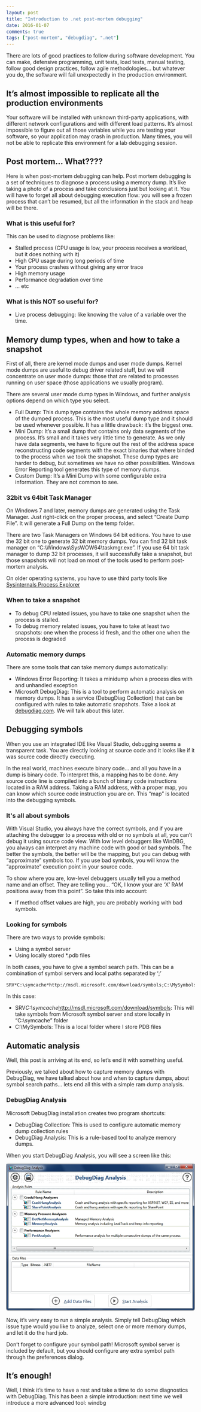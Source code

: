 ```yaml
---
layout: post
title: "Introduction to .net post-mortem debugging"
date: 2016-01-07
comments: true
tags: ["post-mortem", "debugdiag", ".net"]
---
```


There are lots of good practices to follow during software development. You can make, defensive programming, unit tests, load tests, manual testing, follow good design practices, follow agile methodologies… but whatever you do, the software will fail unexpectedly in the production environment.

<!-- More -->

## It’s almost impossible to replicate all the production environments

Your software will be installed with unknown third-party applications, with different network configurations and with different load patterns. It’s almost impossible to figure out all those variables while you are testing your software, so your application may crash in production. Many times, you will not be able to replicate this environment for a lab debugging session.

## Post mortem... What????

Here is when post-mortem debugging can help. Post mortem debugging is a set of techniques to diagnose a process using a memory dump. It’s like taking a photo of a process and take conclusions just but looking at it. You will have to forget all about debugging execution flow: you will see a frozen process that can’t be resumed, but all the information in the stack and heap will be there.

### What is this useful for?

This can be used to diagnose problems like:

- Stalled process (CPU usage is low, your process receives a workload, but it does nothing with it)
- High CPU usage during long periods of time
- Your process crashes without giving any error trace
- High memory usage
- Performance degradation over time
- … etc


### What is this NOT so useful for?

- Live process debugging: like knowing the value of a variable over the time.

## Memory dump types, when and how to take a snapshot
First of all, there are kernel mode dumps and user mode dumps. Kernel mode dumps are useful to debug driver related stuff, but we will concentrate on user mode dumps: those that are related to processes running on user space (those applications we usually program).

There are several user mode dump types in Windows, and further analysis options depend on which type you select.

- Full Dump: This dump type contains the whole memory address space of the dumped process. This is the most useful dump type and it should be used whenever possible. It has a little drawback: it’s the biggest one.
- Mini Dump: It’s a small dump that contains only data segments of the process. It’s small and it takes very little time to generate. As we only have data segments, we have to figure out the rest of the address space reconstructing code segments with the exact binaries that where binded to the process when we took the snapshot. These dump types are harder to debug, but sometimes we have no other possibilities. Windows Error Reporting tool generates this type of memory dumps.
- Custom Dump: It’s a Mini Dump with some configurable extra information. They are not common to see.

### 32bit vs 64bit Task Manager
On Windows 7 and later, memory dumps are generated using the Task Manager. Just right-click on the proper process, and select “Create Dump File”. It will generate a Full Dump on the temp folder.

There are two Task Managers on Windows 64 bit editions. You have to use the 32 bit one to generate 32 bit memory dumps. You can find 32 bit task manager on “C:\Windows\SysWOW64\taskmgr.exe”. If you use 64 bit task manager to dump 32 bit processes, it will successfully take a snapshot, but those snapshots will not load on most of the tools used to perform post-mortem analysis.

On older operating systems, you have to use third party tools like [Sysinternals Process Explorer](https://technet.microsoft.com/en-us/sysinternals/processexplorer.aspx)

### When to take a snapshot
- To debug CPU related issues, you have to take one snapshot when the process is stalled.
- To debug memory related issues, you have to take at least two snapshots: one when the process id fresh, and the other one when the process is degraded


### Automatic memory dumps
There are some tools that can take memory dumps automatically:

- Windows Error Reporting: It takes a minidump when a process dies with and unhandled exception
- Microsoft DebugDiag: This is a tool to perform automatic analysis on memory dumps. It has a service (DebugDiag Collection) that can be configured with rules to take automatic snapshots. Take a look at  [debugdiag.com](http://debugdiag.com). We will talk about this later.

## Debugging symbols
When you use an integrated IDE like Visual Studio, debugging seems a transparent task. You are directly looking at source code and it looks like if it was source code directly executing.

In the real world, machines execute binary code… and all you have in a dump is binary code. To interpret this, a mapping has to be done. Any source code line is compiled into a bunch of binary code instructions located in a RAM address. Taking a RAM address, with a proper map, you can know which source code instruction you are on. This “map” is located into the debugging symbols.

### It's all about symbols
With Visual Studio, you always have the correct symbols, and if you are attaching the debugger to a process with old or no symbols at all, you can’t debug it using source code view. With low level debuggers like WinDBG, you always can interpret any machine code with good or bad symbols. The better the symbols, the better will be the mapping, but you can debug with “approximate” symbols too. If you use bad symbols, you will know the “approximate” execution point in your source code.

To show where you are, low-level debuggers usually tell you a method name and an offset. They are telling you… “OK, I know your are ‘X’ RAM positions away from this point”. So take this into account:

- If method offset values are high, you are probably working with bad symbols.


### Looking for symbols

There are two ways to provide symbols:

- Using a symbol server
- Using locally stored *.pdb files

In both cases, you have to give a symbol search path. This can be a combination of symbol servers and local paths separated by ‘;’

```
SRV*C:\symcache*http://msdl.microsoft.com/download/symbols;C:\MySymbols
```

In this case:

- SRV*C:\symcache*http://msdl.microsoft.com/download/symbols: This will take symbols from Microsoft symbol server and store locally in “C:\symcache” folder
- C:\MySymbols: This is a local folder where I store PDB files


## Automatic analysis
Well, this post is arriving at its end, so let’s end it with something useful.

Previously, we talked about how to capture memory dumps with DebugDiag, we have talked about how and when to capture dumps, about symbol search paths… lets end all this with a simple ram dump analysis.

### DebugDiag Analysis

Microsoft DebugDiag installation creates two program shortcuts:

- DebugDiag Collection: This is used to configure automatic memory dump collection rules
- DebugDiag Analysis: This is a rule-based tool to analyze memory dumps.

When you start DebugDiag Analysis, you will see a screen like this:

![DebugDiag Analysis rule selection](/img/2015-12-15.1/DebugDiagAnalysis.jpg)

Now, it’s very easy to run a simple analysis. Simply tell DebugDiag which issue type would you like to analyze, select one or more memory dumps, and let it do the hard job.

Don’t forget to configure your symbol path! Microsoft symbol server is included by default, but you should configure any extra symbol path through the preferences dialog.

## It’s enough!

Well, I think it’s time to have a rest and take a time to do some diagnostics with DebugDiag. This has been a simple introduction: next time we well introduce a more advanced tool: windbg
